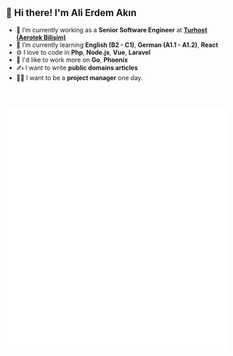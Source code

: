 ## 👋 Hi there! I'm Ali Erdem Akın

- 🔭   I’m currently working as a **Senior Software Engineer** at **[Turhost (Aerotek Bilişim)](https://www.turhost.com/)**
- 🌱   I’m currently learning **English (B2 - C1)**, **German (A1.1 - A1.2)**, **React**
- ⚙️   I love to code in **Php**, **Node.js**, **Vue**, **Laravel**
- 🔭   I'd like to work more on **Go**, **Phoenix**
- ✍️   I want to write **public domains articles**
- 🐱‍🏍   I want to be a **project manager** one day.

<br />
<br />
<p align="center">
  <img src="/github-metrics.svg" />
</p>
